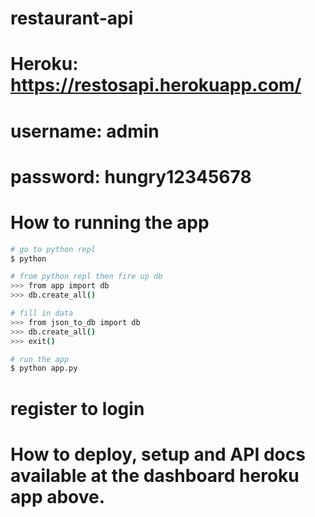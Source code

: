 # restaurant-api

# Heroku: https://restosapi.herokuapp.com/

# username: admin

# password: hungry12345678

# How to running the app

```bash
# go to python repl
$ python

# from python repl then fire up db
>>> from app import db
>>> db.create_all()

# fill in data
>>> from json_to_db import db
>>> db.create_all()
>>> exit()

# run the app
$ python app.py
```

# register to login

# How to deploy, setup and API docs available at the dashboard heroku app above.
